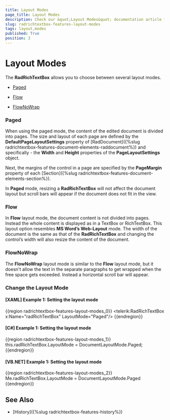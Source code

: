 ```yaml
---
title: Layout Modes
page_title: Layout Modes
description: Check our &quot;Layout Modes&quot; documentation article for the RadRichTextBox {{ site.framework_name }} control.
slug: radrichtextbox-features-layout-modes
tags: layout,modes
published: True
position: 3
---
```


# Layout Modes



The __RadRichTextBox__ allows you to choose between several layout modes.


* [Paged](#paged)

* [Flow](#flow)

* [FlowNoWrap](#flownowrap)

### Paged

When using the paged mode, the content of the edited document is divided into pages. The size and layout of each page are defined by the __DefaultPageLayoutSettings__ property of [RadDocument]({%slug radrichtextbox-features-document-elements-raddocument%}) and specifically - the __Width__ and __Height__ properties of the __PageLayoutSettings__ object.

Next, the margins of the control in a page are specified by the __PageMargin__ property of each [Section]({%slug radrichtextbox-features-document-elements-section%}).

In __Paged__ mode, resizing a __RadRichTextBox__ will not affect the document layout but scroll bars will appear if the document does not fit in the view.

### Flow

In __Flow__ layout mode, the document content is not divided into pages. Instead the whole content is displayed as in a TextBox or RichTextBox. This layout option resembles __MS Word’s Web-Layout__ mode. The width of the document is the same as that of the __RadRichTextBox__ and changing the control’s width will also resize the content of the document.

### FlowNoWrap

The __FlowNoWrap__ layout mode is similar to the __Flow__ layout mode, but it doesn't allow the text in the separate paragraphs to get wrapped when the free space gets exceeded. Instead a horizontal scroll bar will appear.


### Change the Layout Mode

#### **[XAML] Example 1: Setting the layout mode**

{{region radrichtextbox-features-layout-modes_0}}
	<telerik:RadRichTextBox x:Name="radRichTextBox" LayoutMode="Paged"/>
{{endregion}}


#### **[C#] Example 1: Setting the layout mode**

{{region radrichtextbox-features-layout-modes_1}}
	this.radRichTextBox.LayoutMode = DocumentLayoutMode.Paged;
{{endregion}}


#### **[VB.NET] Example 1: Setting the layout mode**

{{region radrichtextbox-features-layout-modes_2}}
	Me.radRichTextBox.LayoutMode = DocumentLayoutMode.Paged
{{endregion}}

## See Also

 * [History]({%slug radrichtextbox-features-history%})
